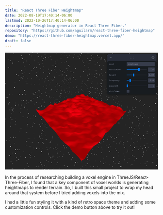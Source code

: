 ```yaml
---
title: "React Three Fiber Heightmap"
date: 2022-08-19T17:40:14-06:00
lastmod: 2022-10-26T17:40:14-06:00
description: "Heightmap generator in React Three Fiber."
repository: "https://github.com/aguilarm/react-three-fiber-heightmap"
demo: "https://react-three-fiber-heightmap.vercel.app/"
draft: false
---
```


![screencap](/images/projects/r3f-heightmap.png)

In the process of researching building a voxel engine in ThreeJS/React-Three-Fiber, I found that a key component
of voxel worlds is generating heightmaps to render terrain. So, I built this small project to wrap my head around
that system before I tried adding voxels into the mix.

I had a little fun styling it with a kind of retro space theme and adding some customization controls. Click the demo
button above to try it out!

